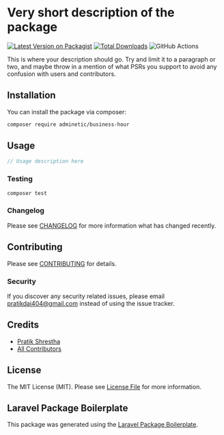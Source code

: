 # Very short description of the package

[![Latest Version on Packagist](https://img.shields.io/packagist/v/adminetic/business-hour.svg?style=flat-square)](https://packagist.org/packages/adminetic/business-hour)
[![Total Downloads](https://img.shields.io/packagist/dt/adminetic/business-hour.svg?style=flat-square)](https://packagist.org/packages/adminetic/business-hour)
![GitHub Actions](https://github.com/adminetic/business-hour/actions/workflows/main.yml/badge.svg)

This is where your description should go. Try and limit it to a paragraph or two, and maybe throw in a mention of what PSRs you support to avoid any confusion with users and contributors.

## Installation

You can install the package via composer:

```bash
composer require adminetic/business-hour
```

## Usage

```php
// Usage description here
```

### Testing

```bash
composer test
```

### Changelog

Please see [CHANGELOG](CHANGELOG.md) for more information what has changed recently.

## Contributing

Please see [CONTRIBUTING](CONTRIBUTING.md) for details.

### Security

If you discover any security related issues, please email pratikdai404@gmail.com instead of using the issue tracker.

## Credits

-   [Pratik Shrestha](https://github.com/adminetic)
-   [All Contributors](../../contributors)

## License

The MIT License (MIT). Please see [License File](LICENSE.md) for more information.

## Laravel Package Boilerplate

This package was generated using the [Laravel Package Boilerplate](https://laravelpackageboilerplate.com).

